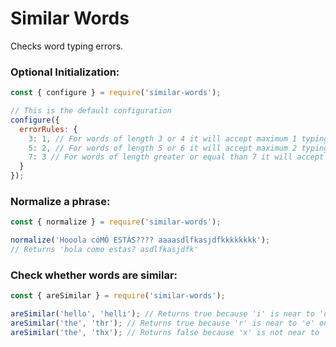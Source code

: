 # Similar Words
Checks word typing errors.

### Optional Initialization:
```js
const { configure } = require('similar-words');

// This is the default configuration
configure({
  errorRules: {
    3: 1, // For words of length 3 or 4 it will accept maximum 1 typing error
    5: 2, // For words of length 5 or 6 it will accept maximum 2 typing errors
    7: 3 // For words of length greater or equal than 7 it will accept maximum 3 typing errors
  }
});
```

### Normalize a phrase:
```js
const { normalize } = require('similar-words');

normalize('Hooola cóMÓ ESTÁS???? aaaasdlfkasjdfkkkkkkkk');
// Returns 'hola como estas? asdlfkasjdfk'
```

### Check whether words are similar:
```js
const { areSimilar } = require('similar-words');

areSimilar('hello', 'helli'); // Returns true because 'i' is near to 'o' on the keyboard
areSimilar('the', 'thr'); // Returns true because 'r' is near to 'e' on the keyboard
areSimilar('the', 'thx'); // Returns false because 'x' is not near to 'e' on the keyboard
```
